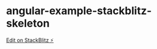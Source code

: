# angular-example-stackblitz-skeleton

[Edit on StackBlitz ⚡️](https://stackblitz.com/edit/angular-example-angular-example-button-click-output-2-levels-nk)
